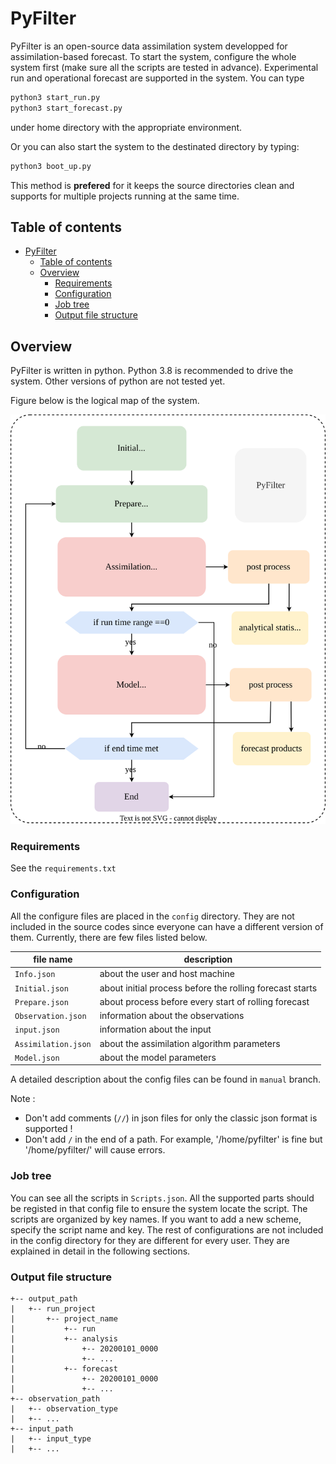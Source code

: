# PyFilter
PyFilter is an open-source data assimilation system developped for assimilation-based forecast. To start the system, configure the whole system first (make sure all the scripts are tested in advance). Experimental run and operational forecast are supported in the system. You can type  
```bash
python3 start_run.py
python3 start_forecast.py
```
under home directory with the appropriate environment.

Or you can also start the system to the destinated directory by typing: 
```bash
python3 boot_up.py
```
This method is **prefered** for it keeps the source directories clean and supports for multiple projects running at the same time. 

## Table of contents
- [PyFilter](#pyfilter)
  - [Table of contents](#table-of-contents)
  - [Overview](#overview)
    - [Requirements](#requirements)
    - [Configuration](#configuration)
    - [Job tree](#job-tree)
    - [Output file structure](#output-file-structure)

## Overview 
PyFilter is written in python. Python 3.8 is recommended to drive the system. Other versions of python are not tested yet. 

Figure below is the logical map of the system. 

![map](tool/map.svg)

### Requirements 
See the `requirements.txt`

### Configuration
All the configure files are placed in the `config` directory. They are not included in the source codes since everyone can have a different version of them. Currently, there are few files listed below.

| file name           | description                                              |
| ------------------- | -------------------------------------------------------- |
| `Info.json`         | about the user and host machine                          |
| `Initial.json`      | about initial process before the rolling forecast starts |
| `Prepare.json`      | about process before every start of rolling forecast     |
| `Observation.json`  | information about the observations                       |
| `input.json`        | information about the input                              |
| `Assimilation.json` | about the assimilation algorithm parameters              |
| `Model.json`        | about the model parameters                               |

A detailed description about the config files can be found in `manual` branch. 

Note : 
- Don't add comments (`//`) in json files for only the classic json format is supported ! 
- Don't add `/` in the end of a path. For example, '/home/pyfilter' is fine but '/home/pyfilter/' will cause errors. 

### Job tree 
You can see all the scripts in `Scripts.json`. All the supported parts should be registed in that config file to ensure the system locate the script. The scripts are organized by key names. If you want to add a new scheme, specify the script name and key. The rest of configurations are not included in the config directory for they are different for every user. They are explained in detail in the following sections.

### Output file structure 
```
+-- output_path
|   +-- run_project
|       +-- project_name
|           +-- run
|           +-- analysis
|               +-- 20200101_0000
|               +-- ...
|           +-- forecast
|               +-- 20200101_0000
|               +-- ...
+-- observation_path
|   +-- observation_type
|   +-- ...
+-- input_path
|   +-- input_type
|   +-- ...
```
